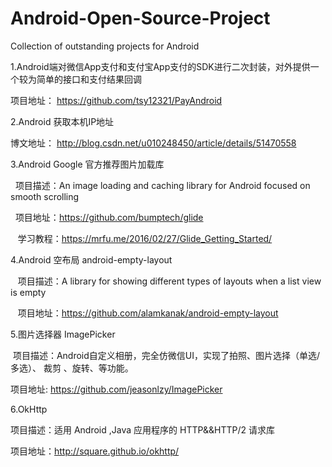 # Android-Open-Source-Project
Collection of outstanding projects for Android

 1.Android端对微信App支付和支付宝App支付的SDK进行二次封装，对外提供一个较为简单的接口和支付结果回调

   项目地址： https://github.com/tsy12321/PayAndroid

 2.Android 获取本机IP地址

   博文地址： http://blog.csdn.net/u010248450/article/details/51470558
   
 3.Android Google 官方推荐图片加载库
 
    项目描述：An image loading and caching library for Android focused on smooth scrolling
    
    项目地址：https://github.com/bumptech/glide
     
    学习教程：https://mrfu.me/2016/02/27/Glide_Getting_Started/
 
 4.Android 空布局 android-empty-layout
 
    项目描述：A library for showing different types of layouts when a list view is empty
 
    项目地址：https://github.com/alamkanak/android-empty-layout

 5.图片选择器 ImagePicker
 
  项目描述：Android自定义相册，完全仿微信UI，实现了拍照、图片选择（单选/多选）、 裁剪 、旋转、等功能。
  
  项目地址: https://github.com/jeasonlzy/ImagePicker
  
 6.OkHttp
 
 项目描述：适用 Android ,Java 应用程序的 HTTP&&HTTP/2 请求库

 项目地址：http://square.github.io/okhttp/
 
